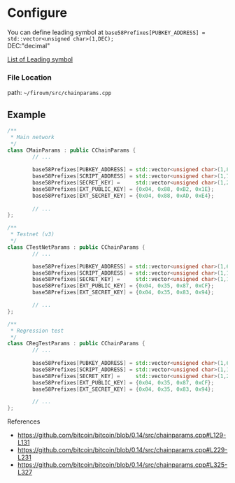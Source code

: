 # Configure

You can define leading symbol at `base58Prefixes[PUBKEY_ADDRESS] = std::vector<unsigned char>(1,DEC);`   
DEC:"decimal"  

[List of Leading symbol](https://en.bitcoin.it/wiki/List_of_address_prefixes)  

### File Location

path: `~/firovm/src/chainparams.cpp`

## Example  

```C++
/**
 * Main network
 */
class CMainParams : public CChainParams {
        // ... 
        
        base58Prefixes[PUBKEY_ADDRESS] = std::vector<unsigned char>(1,82);
        base58Prefixes[SCRIPT_ADDRESS] = std::vector<unsigned char>(1,7);
        base58Prefixes[SECRET_KEY] =     std::vector<unsigned char>(1,210);
        base58Prefixes[EXT_PUBLIC_KEY] = {0x04, 0x88, 0xB2, 0x1E};
        base58Prefixes[EXT_SECRET_KEY] = {0x04, 0x88, 0xAD, 0xE4};
        
        // ... 
};

/**
 * Testnet (v3)
 */
class CTestNetParams : public CChainParams {
        // ...  

        base58Prefixes[PUBKEY_ADDRESS] = std::vector<unsigned char>(1,65);
        base58Prefixes[SCRIPT_ADDRESS] = std::vector<unsigned char>(1,178);
        base58Prefixes[SECRET_KEY] =     std::vector<unsigned char>(1,185);
        base58Prefixes[EXT_PUBLIC_KEY] = {0x04, 0x35, 0x87, 0xCF};
        base58Prefixes[EXT_SECRET_KEY] = {0x04, 0x35, 0x83, 0x94};

        // ... 
};

/**
 * Regression test
 */
class CRegTestParams : public CChainParams {
        // ...  
        
        base58Prefixes[PUBKEY_ADDRESS] = std::vector<unsigned char>(1,65);
        base58Prefixes[SCRIPT_ADDRESS] = std::vector<unsigned char>(1,178);
        base58Prefixes[SECRET_KEY] =     std::vector<unsigned char>(1,239);
        base58Prefixes[EXT_PUBLIC_KEY] = {0x04, 0x35, 0x87, 0xCF};
        base58Prefixes[EXT_SECRET_KEY] = {0x04, 0x35, 0x83, 0x94};

        // ... 
};
```

References  
 - https://github.com/bitcoin/bitcoin/blob/0.14/src/chainparams.cpp#L129-L131
 - https://github.com/bitcoin/bitcoin/blob/0.14/src/chainparams.cpp#L229-L231
 - https://github.com/bitcoin/bitcoin/blob/0.14/src/chainparams.cpp#L325-L327
